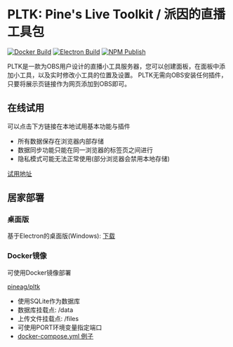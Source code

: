 # PLTK: Pine's Live Toolkit / 派因的直播工具包

[![Docker Build](https://github.com/PineAG/pine-live-toolkit/actions/workflows/docker-image.yml/badge.svg)](https://github.com/PineAG/pine-live-toolkit/actions/workflows/docker-image.yml)
[![Electron Build](https://github.com/PineAG/pine-live-toolkit/actions/workflows/build-electron.yml/badge.svg)](https://github.com/PineAG/pine-live-toolkit/actions/workflows/build-electron.yml)
[![NPM Publish](https://github.com/PineAG/pine-live-toolkit/actions/workflows/npm-publish.yml/badge.svg)](https://github.com/PineAG/pine-live-toolkit/actions/workflows/npm-publish.yml)

PLTK是一款为OBS用户设计的直播小工具服务器，您可以创建面板，在面板中添加小工具，以及实时修改小工具的位置及设置。
PLTK无需向OBS安装任何插件，只要将展示页链接作为网页添加到OBS即可。


## 在线试用

可以点击下方链接在本地试用基本功能与插件

* 所有数据保存在浏览器内部存储
* 数据同步功能只能在同一浏览器的标签页之间进行
* 隐私模式可能无法正常使用(部分浏览器会禁用本地存储)

[试用地址](https://pltk-example.pine-ag.com/)


## 居家部署

### 桌面版

基于Electron的桌面版(Windows): [下载](./releases/download/master/PineLiveToolkit-win32-x64.zip)

### Docker镜像

可使用Docker镜像部署

[pineag/pltk](https://hub.docker.com/repository/docker/pineag/pltk/general)

* 使用SQLite作为数据库
* 数据库挂载点: /data
* 上传文件挂载点: /files
* 可使用PORT环境变量指定端口
* [docker-compose.yml 例子](./docker-compose.yml)



